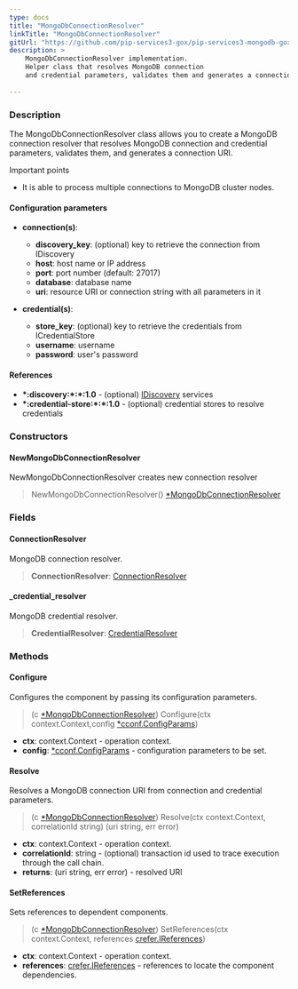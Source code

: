 ```yaml
---
type: docs
title: "MongoDbConnectionResolver"
linkTitle: "MongoDbConnectionResolver"
gitUrl: "https://github.com/pip-services3-gox/pip-services3-mongodb-gox"
description: >
    MongoDbConnectionResolver implementation.
    Helper class that resolves MongoDB connection
    and credential parameters, validates them and generates a connection URI.
  
---
```


### Description

The MongoDbConnectionResolver class allows you to create a MongoDB connection resolver that resolves MongoDB connection and credential parameters, validates them, and generates a connection URI.

Important points

-  It is able to process multiple connections to MongoDB cluster nodes.

#### Configuration parameters

- **connection(s)**:
    - **discovery_key**: (optional) key to retrieve the connection from IDiscovery
    - **host**: host name or IP address
    - **port**: port number (default: 27017)
    - **database**: database name
    - **uri**: resource URI or connection string with all parameters in it

- **credential(s)**:
    - **store_key**: (optional) key to retrieve the credentials from ICredentialStore
    - **username**: username
    - **password**: user's password

#### References
- **\*:discovery:\*:\*:1.0** - (optional) [IDiscovery](../../../components/connect/idiscovery) services
- **\*:credential-store:\*:\*:1.0** - (optional) credential stores to resolve credentials

### Constructors

#### NewMongoDbConnectionResolver
NewMongoDbConnectionResolver creates new connection resolver

> NewMongoDbConnectionResolver() [*MongoDbConnectionResolver]()

### Fields

<span class="hide-title-link">

#### ConnectionResolver
MongoDB connection resolver.
> **ConnectionResolver**: [ConnectionResolver](../../../components/connect/connection_resolver) 

#### _credential_resolver
MongoDB credential resolver.
> **CredentialResolver**: [CredentialResolver](../../../components/auth/credential_resolver) 

</span>


### Methods

#### Configure
Configures the component by passing its configuration parameters.

> (c [*MongoDbConnectionResolver]()) Configure(ctx context.Context,config [*cconf.ConfigParams](../../../commons/config/config_params))

- **ctx**: context.Context - operation context.
- **config**: [*cconf.ConfigParams](../../../commons/config/config_params) - configuration parameters to be set.


#### Resolve
Resolves a MongoDB connection URI from connection and credential parameters.

> (c [*MongoDbConnectionResolver]()) Resolve(ctx context.Context, correlationId string) (uri string, err error)

- **ctx**: context.Context - operation context.
- **correlationId**: string - (optional) transaction id used to trace execution through the call chain.
- **returns**: (uri string, err error) - resolved URI

#### SetReferences
Sets references to dependent components.

> (c [*MongoDbConnectionResolver]()) SetReferences(ctx context.Context, references [crefer.IReferences](../../../commons/refer/ireferences))

- **ctx**: context.Context - operation context.
- **references**: [crefer.IReferences](../../../commons/refer/ireferences) - references to locate the component dependencies.
